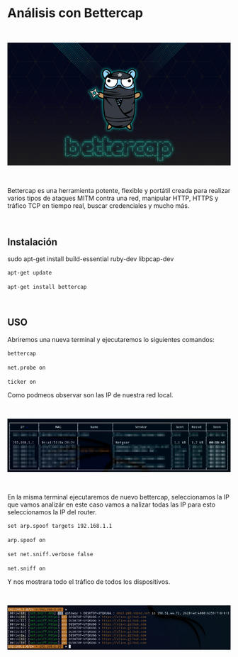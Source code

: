 # Análisis con Bettercap
<br>

<p align="center">
<img src="./Img/logo.jpg">
</p>

<br>

Bettercap es una herramienta potente, flexible y portátil creada para realizar varios tipos de ataques MITM contra una red, manipular HTTP, HTTPS y tráfico TCP en tiempo real, buscar credenciales y mucho más.

<br>

## Instalación


sudo apt-get install build-essential ruby-dev libpcap-dev

```
apt-get update

apt-get install bettercap
```

<br>

## USO

Abriremos una nueva terminal y ejecutaremos lo siguientes comandos:

```
bettercap

net.probe on

ticker on
```

Como podmeos observar son las IP de nuestra red local.

<br>

![Informatica](Img/IP.jpg)

<br>

En la misma terminal ejecutaremos de nuevo bettercap, seleccionamos la IP que vamos analizár en este caso vamos a nalizar todas las IP para esto seleccionamos la IP del router.

```
set arp.spoof targets 192.168.1.1

arp.spoof on

set net.sniff.verbose false

net.sniff on
```

Y nos mostrara todo el tráfico de todos los dispositivos.

<br>

![Informatica](Img/trafico.png)

<br>


